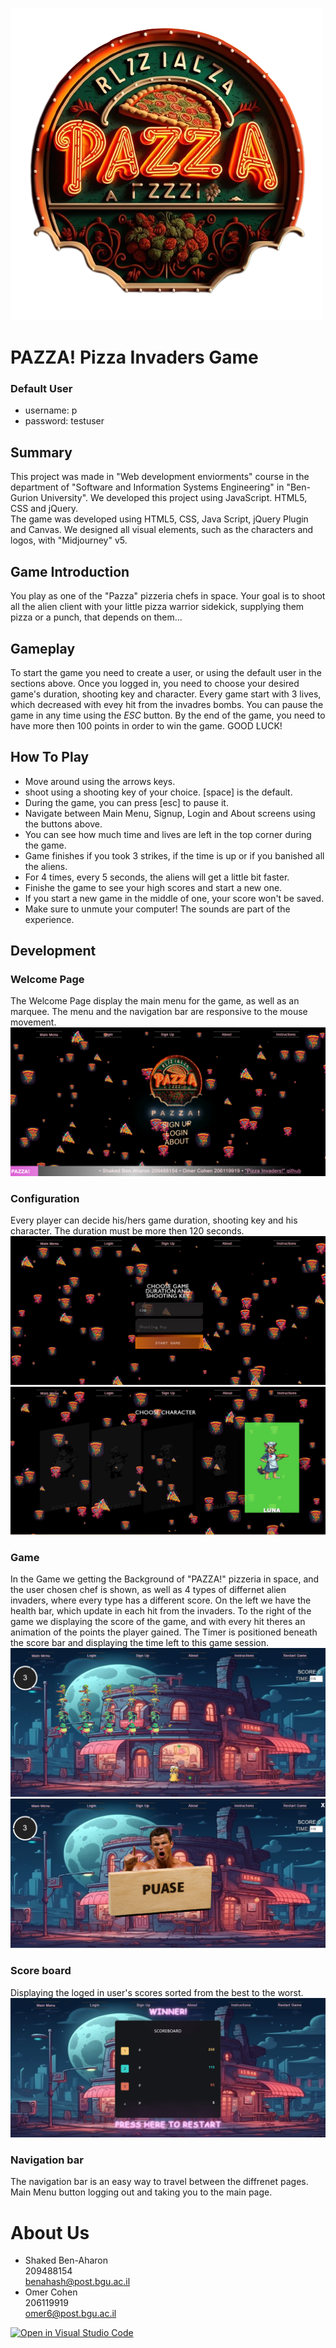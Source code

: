 ![logo](https://github.com/Web-Development-Environments-2023/assignment2-209488154_206119919/blob/main/images/logo.png?raw=true) 
# PAZZA! Pizza Invaders Game
### Default User
* username: p
* password: testuser
## Summary
This project was made in "Web development enviorments" course in the department of "Software and Information Systems Engineering" in "Ben-Gurion University".
We developed this project using JavaScript. HTML5, CSS and jQuery. <br />
The game was developed using HTML5, CSS, Java Script, jQuery Plugin and Canvas. We designed all visual elements, such as the characters and logos, with "Midjourney" v5.
## Game Introduction
You play as one of the "Pazza" pizzeria chefs in space.
Your goal is to shoot all the alien client with your little pizza warrior sidekick, supplying them pizza or a punch, that depends on them...
## Gameplay
To start the game you need to create a user, or using the default user in the sections above.
Once you logged in, you need to choose your desired game's duration, shooting key and character.
Every game start with 3 lives, which decreased with evey hit from the invadres bombs.
You can pause the game in any time using the *ESC* button.
By the end of the game, you need to have more then 100 points in order to win the game. GOOD LUCK!
## How To Play
* Move around using the arrows keys.
* shoot using a shooting key of your choice. [space] is the default.
* During the game, you can press [esc] to pause it.
* Navigate between Main Menu, Signup, Login and About screens using the buttons above.
* You can see how much time and lives are left in the top corner during the game.
* Game finishes if you took 3 strikes, if the time is up or if you banished all the aliens.
* For 4 times, every 5 seconds, the aliens will get a little bit faster.
* Finishe the game to see your high scores and start a new one.
* If you start a new game in the middle of one, your score won't be saved.
* Make sure to unmute your computer! The sounds are part of the experience.
## Development
### Welcome Page
The Welcome Page display the main menu for the game, as well as an marquee.
The menu and the navigation bar are responsive to the mouse movement.
![welcome](https://github.com/Web-Development-Environments-2023/assignment2-209488154_206119919/blob/main/images/Readme/Welcome_page.png?raw=true)
### Configuration
Every player can decide his/hers game duration, shooting key and his character.
The duration must be more then 120 seconds.
![configur1](https://github.com/Web-Development-Environments-2023/assignment2-209488154_206119919/blob/main/images/Readme/configuration_1_page.png?raw=true)<br />
![configur2](https://github.com/Web-Development-Environments-2023/assignment2-209488154_206119919/blob/main/images/Readme/character.png?raw=true)
### Game
In the Game we getting the Background of "PAZZA!" pizzeria in space, and the user chosen chef is shown, as well as 4 types of differnet alien invaders, where every type has a different score.
On the left we have the health bar, which update in each hit from the invaders.
To the right of the game we displaying the score of the game, and with every hit theres an animation of the points the player gained. The Timer is positioned beneath the score bar and displaying the time left to this game session.
![game](https://github.com/Web-Development-Environments-2023/assignment2-209488154_206119919/blob/main/images/Readme/mid_game.png?raw=true)<br />
![puase](https://github.com/Web-Development-Environments-2023/assignment2-209488154_206119919/blob/main/images/Readme/Pause_page.png?raw=true)
### Score board
Displaying the loged in user's scores sorted from the best to the worst.
![scoreboard](https://github.com/Web-Development-Environments-2023/assignment2-209488154_206119919/blob/main/images/Readme/Scoreboard_win.png?raw=true)
### Navigation bar
The navigation bar is an easy way to travel between the diffrenet pages.
Main Menu button logging out and taking you to the main page.
# About Us
* Shaked Ben-Aharon <br /> 209488154 <br /> benahash@post.bgu.ac.il
* Omer Cohen <br /> 206119919 <br /> omer6@post.bgu.ac.il

[![Open in Visual Studio Code](https://classroom.github.com/assets/open-in-vscode-718a45dd9cf7e7f842a935f5ebbe5719a5e09af4491e668f4dbf3b35d5cca122.svg)](https://classroom.github.com/online_ide?assignment_repo_id=10795741&assignment_repo_type=AssignmentRepo)
